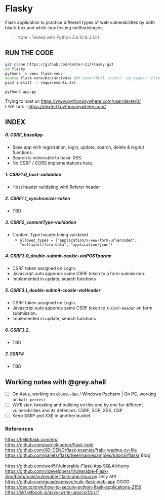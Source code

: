 # Flasky
Flask application to practice different types of web vulnerabilities by both black-box and white-box testing methodologies.

> Note - Tested with Python 3.8.10 & 3.13.1

## RUN THE CODE
```bash
git clone https://github.com/dexter-11/Flasky.git
cd flasky
python3 -m venv flask-venv
source flask-venv/bin/activate #OR powershell -noexit -ep bypass -File .\flasky-venv\Scripts\Activate.ps1
pip3 install -r requirements.txt

python3 app.py
```

Trying to host on https://www.pythonanywhere.com/user/dexter0/ <br>
LIVE Link - https://dexter0.pythonanywhere.com/

## INDEX

##### 0. CSRF_baseApp
- Base app with registration, login, update, search, delete & logout functions.
- Search is vulnerable to basic XSS.
- No CSRF / CORS implementations here.
##### 1. CSRF1.0_host-validation
- Host header validating with Referer header
##### 2. CSRF1.1_synchronizer-token
- TBD
##### 3. CSRF2_contentType-validation
- Content Type header being validated
  - `allowed_types = ["application/x-www-form-urlencoded", "multipart/form-data", "application/json"]`
##### 4. CSRF3.0_double-submit-cookie-viaPOSTparam
- CSRF token assigned on Login.
- Javascript auto appends same CSRF token to a form submission.
- Implemented in update, search functions
##### 5. CSRF3.1_double-submit-cookie-viaHeader
- CSRF token assigned on Login.
- Javascript auto appends same CSRF token to `X-CSRF-Header` on form submission.
- Implemented in update, search functions
##### 6. CSRF3.2_
- TBD
##### 7. CSRF4
- TBD


## Working notes with @grey.shell
- [ ] On Asus, working on `ubuntu-dev` / Windows Pycharm | On PC, working on `kali-pentest`
- [ ] We’ll start tweaking and building on this one by one for different vulnerabilities and its defences.
CSRF, SOP, XSS, CSP
- [ ] Keep SSRF and XXE in another bucket

### References
https://helloflask.com/en/ <br>
https://github.com/patrickloeber/flask-todo  <br>
https://github.com/XD-DENG/flask-example?tab=readme-ov-file  <br>
https://github.com/pallets/flask/tree/main/examples/tutorial/flaskr Blog <br>
 <br>
https://github.com/we45/Vulnerable-Flask-App  SQLAlchemy <br>
https://github.com/videvelopers/Vulnerable-Flask-App/blob/main/vulnerable-flask-app-linux.py Only API <br>
https://github.com/guiadeappsec/vuln-flask-web-app GOOD <br>
https://dev.to/snyk/how-to-secure-python-flask-applications-2156  <br>
https://skf.gitbook.io/asvs-write-ups/csrf/csrf <br>
